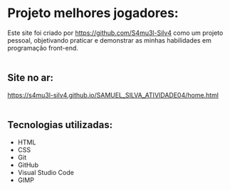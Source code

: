 # Projeto melhores jogadores:

  Este site foi criado por https://github.com/S4mu3l-Silv4 como um projeto pessoal, objetivando praticar e demonstrar as minhas habilidades em programação front-end.
  <br>
  <br>
## Site no ar:

  https://s4mu3l-silv4.github.io/SAMUEL_SILVA_ATIVIDADE04/home.html
  <br>
  <br>
## Tecnologias utilizadas:

  - HTML
  - CSS
  - Git
  - GitHub
  - Visual Studio Code
  - GIMP

